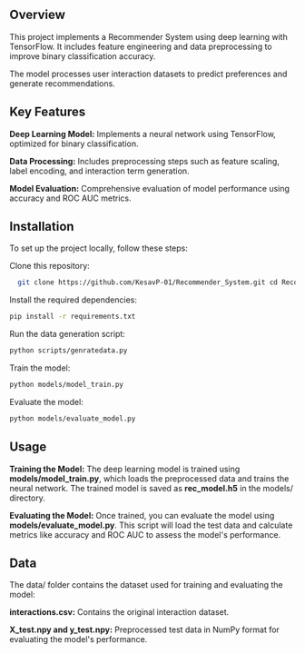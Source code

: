 
## Overview

This project implements a Recommender System using deep learning with TensorFlow. It includes feature engineering and data preprocessing to improve binary classification accuracy.

The model processes user interaction datasets to predict preferences and generate recommendations.
## Key Features

**Deep Learning Model:** Implements a neural network using TensorFlow, optimized for binary classification.

**Data Processing:** Includes preprocessing steps such as feature scaling, label encoding, and interaction term generation.

**Model Evaluation:** Comprehensive evaluation of model performance using accuracy and ROC AUC metrics.
## Installation

To set up the project locally, follow these steps:


Clone this repository:
```bash
  git clone https://github.com/KesavP-01/Recommender_System.git cd Recommender_System-main
```
Install the required dependencies:
```bash
pip install -r requirements.txt
```
Run the data generation script:
```bash
python scripts/genratedata.py
```
Train the model:
```bash
python models/model_train.py
```
Evaluate the model:
```bash
python models/evaluate_model.py
```
## Usage

**Training the Model:** The deep learning model is trained using **models/model_train.py**, which loads the preprocessed data and trains the neural network. The trained model is saved as **rec_model.h5** in the models/ directory.

**Evaluating the Model:** Once trained, you can evaluate the model using **models/evaluate_model.py**. This script will load the test data and calculate metrics like accuracy and ROC AUC to assess the model's performance.
## Data

The data/ folder contains the dataset used for training and evaluating the model:

**interactions.csv:** Contains the original interaction dataset.

**X_test.npy and y_test.npy:** Preprocessed test data in NumPy format for evaluating the model's performance.